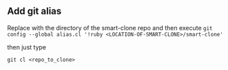 ## Add git alias

Replace <LOCATION-OF-SMART-CLONE> with the  directory of the smart-clone repo and then execute
``
git config --global alias.cl '!ruby <LOCATION-OF-SMART-CLONE>/smart-clone'
``

then just type

``
git cl <repo_to_clone>
``